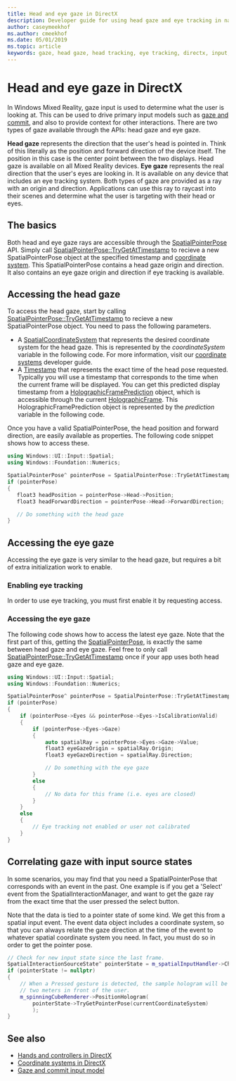 ```yaml
---
title: Head and eye gaze in DirectX
description: Developer guide for using head gaze and eye tracking in native DirectX apps.
author: caseymeekhof
ms.author: cmeekhof
ms.date: 05/01/2019
ms.topic: article
keywords: gaze, head gaze, head tracking, eye tracking, directx, input, holograms
---
```


# Head and eye gaze in DirectX

In Windows Mixed Reality, gaze input is used to determine what the user is looking at. This can be used to drive primary input models such as [gaze and commit](gaze-and-commit.md), and also to provide context for other interactions. There are two types of gaze available through the APIs: head gaze and eye gaze.

**Head gaze** represents the direction that the user's head is pointed in.  Think of this literally as the position and forward direction of the device itself. The position in this case is the center point between the two displays.  Head gaze is available on all Mixed Reality devices.  **Eye gaze** represents the real direction that the user's eyes are looking in. It is available on any device that includes an eye tracking system.  Both types of gaze are provided as a ray with an origin and direction. Applications can use this ray to raycast into their scenes and determine what the user is targeting with their head or eyes.

## The basics

Both head and eye gaze rays are accessible through the  [SpatialPointerPose](https://docs.microsoft.com/en-us/uwp/api/Windows.UI.Input.Spatial.SpatialPointerPose) API. Simply call [SpatialPointerPose::TryGetAtTimestamp](https://docs.microsoft.com/en-us/uwp/api/windows.ui.input.spatial.spatialpointerpose.trygetattimestamp) to recieve a new SpatialPointerPose object at the specified timestamp and [coordinate system](coordinate-systems-in-directx.md). This SpatialPointerPose contains a head gaze origin and direction. It also contains an eye gaze origin and direction if eye tracking is available.

## Accessing the head gaze

To access the head gaze, start by calling  [SpatialPointerPose::TryGetAtTimestamp](https://docs.microsoft.com/en-us/uwp/api/windows.ui.input.spatial.spatialpointerpose.trygetattimestamp) to recieve a new SpatialPointerPose object. You need to pass the following parameters.
 - A [SpatialCoordinateSystem](https://docs.microsoft.com/en-us/uwp/api/windows.perception.spatial.spatialcoordinatesystem) that represents the desired coordinate system for the head gaze. This is represented by the *coordinateSystem* variable in the following code. For more information, visit our [coordinate systems](coordinate-systems-in-directx.md) developer guide.
 - A [Timestamp](https://docs.microsoft.com/en-us/uwp/api/windows.graphics.holographic.holographicframeprediction.timestamp#Windows_Graphics_Holographic_HolographicFramePrediction_Timestamp) that represents the exact time of the head pose requested.  Typically you will use a timestamp that corresponds to the time when the current frame will be displayed. You can get this predicted display timestamp from a  [HolographicFramePrediction](https://docs.microsoft.com/en-us/uwp/api/Windows.Graphics.Holographic.HolographicFramePrediction) object, which is accessible through the current [HolographicFrame](https://docs.microsoft.com/en-us/uwp/api/windows.graphics.holographic.holographicframe).  This HolographicFramePrediction object is represented by the *prediction* variable in the following code.

 Once you have a valid SpatialPointerPose, the head position and forward direction, are easily available as properties.  The following code snippet shows how to access these.

 ```cpp
using Windows::UI::Input::Spatial;
using Windows::Foundation::Numerics;

SpatialPointerPose^ pointerPose = SpatialPointerPose::TryGetAtTimestamp(coordinateSystem, prediction->Timestamp);
if (pointerPose)
{
	float3 headPosition = pointerPose->Head->Position;
	float3 headForwardDirection = pointerPose->Head->ForwardDirection;

	// Do something with the head gaze
}
```

## Accessing the eye gaze

Accessing the eye gaze is very similar to the head gaze, but requires a bit of extra initialization work to enable.

### Enabling eye tracking

In order to use eye tracking, you must first enable it by requesting access.

### Accessing the eye gaze

The following code shows how to access the latest eye gaze.  Note that the first part of this, getting the [SpatialPointerPose](https://docs.microsoft.com/en-us/uwp/api/Windows.UI.Input.Spatial.SpatialPointerPose), is exactly the same between head gaze and eye gaze.  Feel free to only call [SpatialPointerPose::TryGetAtTimestamp](https://docs.microsoft.com/en-us/uwp/api/windows.ui.input.spatial.spatialpointerpose.trygetattimestamp) once if your app uses both head gaze and eye gaze.

```cpp
using Windows::UI::Input::Spatial;
using Windows::Foundation::Numerics;

SpatialPointerPose^ pointerPose = SpatialPointerPose::TryGetAtTimestamp(coordinateSystem, prediction->Timestamp);
if (pointerPose)
{
	if (pointerPose->Eyes && pointerPose->Eyes->IsCalibrationValid)
	{
		if (pointerPose->Eyes->Gaze)
		{
			auto spatialRay = pointerPose->Eyes->Gaze->Value;
			float3 eyeGazeOrigin = spatialRay.Origin;
			float3 eyeGazeDirection = spatialRay.Direction;

			// Do something with the eye gaze
		}
		else
		{
			// No data for this frame (i.e. eyes are closed)
		}
	}
	else
	{
		// Eye tracking not enabled or user not calibrated
	}
}
```



## Correlating gaze with input source states

In some scenarios, you may find that you need a SpatialPointerPose that corresponds with an event in the past. One example is if you get a 'Select' event from the SpatialInteractionManager, and want to get the gaze ray from the exact time that the user pressed the select button.

Note that the data is tied to a pointer state of some kind. We get this from a spatial input event. The event data object includes a coordinate system, so that you can always relate the gaze direction at the time of the event to whatever spatial coordinate system you need. In fact, you must do so in order to get the pointer pose.

```cpp
// Check for new input state since the last frame.
SpatialInteractionSourceState^ pointerState = m_spatialInputHandler->CheckForInput();
if (pointerState != nullptr)
{
    // When a Pressed gesture is detected, the sample hologram will be repositioned
    // two meters in front of the user.
    m_spinningCubeRenderer->PositionHologram(
        pointerState->TryGetPointerPose(currentCoordinateSystem)
        );
}
```

## See also
* [Hands and controllers in DirectX](hands-and-controllers-in-directx.md)
* [Coordinate systems in DirectX](coordinate-systems-in-directx.md)
* [Gaze and commit input model](gaze-and-commit.md)

